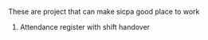 These are project that can make sicpa good place to work
1. Attendance register with shift handover
    